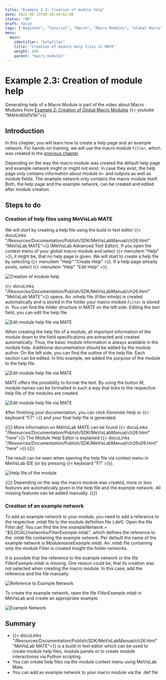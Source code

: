 ```yaml
---
title: "Example 2.3: Creation of module help"
date: 2022-06-15T08:58:44+02:00
status: "OK"
draft: false
tags: ["Beginner", "Tutorial", "Macro", "Macro Modules", "Global Macro", "Help"]
menu: 
  main:
    identifier: "helpfiles"
    title: "Creation of module help files in MATE"
    weight: 400
    parent: "macro_modules"
---
```

# Example 2.3: Creation of module help

Generating help of a Macro Module is part of the video about Macro Modules from [Example 2: Creation of Global Macro Modules](/tutorials/basicmechanisms/macromodules/globalmacromodules)
{{< youtube "M4HnA0d1V5k">}}

## Introduction

In this chapter, you will learn how to create a help page and an example network. For hands-on training, we will use the macro module `Filter`, which was created in the [previous chapter](/tutorials/basicmechanisms/macromodules/globalmacromodules).

Depending on the way the macro module was created the default help page and example network might or might not exist. In case they exist, the help page only contains information about module in- and outputs as well as module fields. The example network only contains the macro module itself. Both, the help page and the example network, can be created and edited after module creation.

## Steps to do
### Creation of help files using MeVisLab MATE
We will start by creating a help file using the build in text editor {{< docuLinks "/Resources/Documentation/Publish/SDK/MeVisLabManual/ch26.html" "MeVisLab MATE">}} (MeVisLab Advanced Text Editor). If you open the context menu of your global macro module and select {{< menuitem "Help" >}}, it might be, that no help page is given. We will start to create a help file by selecting {{< menuitem "Help" "Create Help" >}}. If a help page already exists, select {{< menuitem "Help" "Edit Help" >}}.

[//]: <> (MVL-653)

![Creation of module help](/images/tutorials/basicmechanics/GUI_06.png "Creation of module help")

{{< docuLinks "/Resources/Documentation/Publish/SDK/MeVisLabManual/ch26.html" "MeVisLab MATE">}} opens. An .mhelp file (*Filter.mhelp*) is created automatically and is stored in the folder your macro module `Filter` is stored in. You can find the folder structure in MATE on the left side. Editing the text field, you can edit the help file. 

[//]: <> (MVL-653)

![Edit module help file via MATE](/images/tutorials/basicmechanics/GUI_07.png "Edit module help file via MATE")

When creating the help file of a module, all important information of the
module down to the field specifications are extracted and created automatically. Thus, the
basic module information is always available in the module
help. Additional documentation should be added by the module author. On the left
side, you can find the outline of the help file. Each section can be
edited. In this example, we added the purpose of the module
to the help file.

![Edit module help file via MATE](/images/tutorials/basicmechanics/GUI_08.png "Edit module help file via MATE")

MATE offers the possibility to format the text. By using the button *M*, module names can be formatted in such a way that links to the respective help file of the modules are created.

![Edit module help file via MATE](/images/tutorials/basicmechanics/GUI_08_2.png "Edit module help file via MATE")

After finishing your documentation, you can click *Generate Help* or {{< keyboard "F7" >}} and your final help file is generated.

{{<alert class="info" caption="Extra Infos">}}
More information on MeVisLab MATE can be found {{< docuLinks "/Resources/Documentation/Publish/SDK/MeVisLabManual/ch26.html" "here">}}
The Module Help Editor is explained {{< docuLinks "/Resources/Documentation/Publish/SDK/MeVisLabManual/ch26s09.html" "here" >}}
{{</alert>}}

[//]: <> (MVL-653)

The result can be seen when opening the help file via context menu in MeVisLab IDE (or by pressing {{< keyboard "F1" >}}).

![Help file of the module](/images/tutorials/basicmechanics/GUI_09.png "Help file of the module")

{{<alert class="warning" caption="Watch out">}}
Depending on the way the macro module was created, more or less features are automatically given in the help file and the example network. All missing features can be added manually.
{{</alert>}}

### Creation of an example network
To add an example network to your module, you need to add a reference to the respective *.mlab* file to the module definition file (.def). Open the file *Filter.def*. You can find the line *exampleNetwork     = "$(LOCAL)/networks/FilterExample.mlab"*, which defines the reference to the *.mlab* file containing the example network. Per default the name of the example network is *ModulenameExample.mlab*. An *.mlab* file containing only the module Filter is created insight the folder *networks*.

It is possible that the reference to the example network or the file *FilterExample.mlab* is missing. One reason could be, that its creation was not selected when creating the macro module. In this case, add the reference and the file manually.

![Reference to Example Network](/images/tutorials/basicmechanics/ExpNetwork_01.png "Reference to Example Network")

To create the example network, open the file *FilterExample.mlab* in MeVisLab and create an appropriate example.

![Example Network](/images/tutorials/basicmechanics/ExpNetwork_02.png "Example Network")


## Summary
* {{< docuLinks "/Resources/Documentation/Publish/SDK/MeVisLabManual/ch26.html" "MeVisLab MATE">}} is a build-in text editor which can be used to create module help files, module panels or to create module interactionss via Python scripting.
* You can create help files via the module context menu using MeVisLab Mate.
* You can add an example network to your macro module via the .def file

[//]: <> (MVL-653)